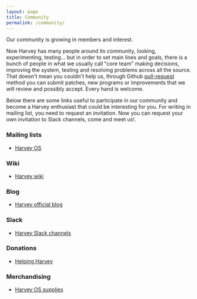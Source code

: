 ```yaml
---
layout: page
title: Community
permalink: /community/
---
```


Our community is growing in members and interest.

Now Harvey has many people around its community, looking, experimenting,
testing... but in order to set main lines and goals, there is a bunch of people
in what we usually call "core team" making decisions, improving the system, testing
and resolving problems across all the source.
That doesn't mean you couldn't help us, through Github [pull-request](https://help.github.com/articles/using-pull-requests/) method you can submit patches,
new programs or improvements that we will review and possibly accept. Every hand
is welcome.

Below there are some links useful to participate in our community and become a Harvey enthusiast
that could be interesting for you. For writing in mailing list, you need to request
an invitation. Now you can request your own invitation to Slack channels, come and meet us!.

### Mailing lists

* <a href="https://groups.google.com/forum/#!forum/harvey">Harvey OS</a>

### Wiki

* <a href="https://github.com/Harvey-OS/harvey/wiki">Harvey wiki</a>

[comment]: <> (### Harvey-OS Man Pages)

[comment]: <> (* <a href="https://sevki.io/harvey/sys/man/1/0intro">Harvey OS manual</a>)

### Blog

* <a href="https://blog.harvey-os.org">Harvey official blog</a>

### Slack

* <a href="https://harvey-slack.herokuapp.com/">Harvey Slack channels</a>

### Donations

* <a href="/donate">Helping Harvey</a>

### Merchandising

* <a href="https://www.zazzle.es/harvey_os_supplies">Harvey OS supplies</a>
